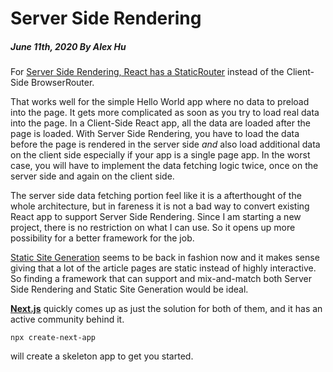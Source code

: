 # Server Side Rendering
##### June 11th, 2020 By Alex Hu

For [Server Side Rendering, React has a StaticRouter](https://alligator.io/react/react-router-ssr/)
instead of the Client-Side BrowserRouter.

That works well for the simple Hello World app where no data to preload into the page. It gets more complicated as
soon as you try to load real data into the page. In a Client-Side React app, all the data are loaded after the page is loaded.
With Server Side Rendering, you have to load the data before the page is rendered in the server side *and* also load
additional data on the client side especially if your app is a single page app. In the worst case, you will have to implement
the data fetching logic twice, once on the server side and again on the client side.

The server side data fetching portion feel like it is a afterthought of the whole architecture, but in fareness it is not
a bad way to convert existing React app to support Server Side Rendering. Since I am starting a new project, there is
no restriction on what I can use. So it opens up more possibility for a better framework for the job.

[Static Site Generation](https://dev.to/matfrana/server-side-rendering-vs-static-site-generation-17nf)
seems to be back in fashion now and it makes sense giving that a lot of the article pages are static
instead of highly interactive. So finding a framework that can support and mix-and-match both Server Side Rendering
and Static Site Generation would be ideal.

[**Next.js**](https://nextjs.org/) quickly comes up as just the solution for both of them, and it has an active community behind it.
```
npx create-next-app
```
will create a skeleton app to get you started.